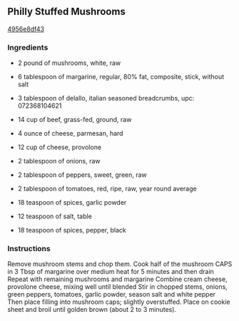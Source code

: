 ## Philly Stuffed Mushrooms

[4956e8df43](http://www.food.com/recipe/philly-stuffed-mushrooms-206396)

### Ingredients

 - 2 pound of mushrooms, white, raw

 - 6 tablespoon of margarine, regular, 80% fat, composite, stick, without salt

 - 3 tablespoon of delallo, italian seasoned breadcrumbs, upc: 072368104621

 - 14 cup of beef, grass-fed, ground, raw

 - 4 ounce of cheese, parmesan, hard

 - 12 cup of cheese, provolone

 - 2 tablespoon of onions, raw

 - 2 tablespoon of peppers, sweet, green, raw

 - 2 tablespoon of tomatoes, red, ripe, raw, year round average

 - 18 teaspoon of spices, garlic powder

 - 12 teaspoon of salt, table

 - 18 teaspoon of spices, pepper, black

### Instructions

Remove mushroom stems and chop them. Cook half of the mushroom CAPS in 3 Tbsp of margarine over medium heat for 5 minutes and then drain Repeat with remaining mushrooms and margarine Combine cream cheese, provolone cheese, mixing well until blended Stir in chopped stems, onions, green peppers, tomatoes, garlic powder, season salt and white pepper Then place filling into mushroom caps; slightly overstuffed. Place on cookie sheet and broil until golden brown (about 2 to 3 minutes).